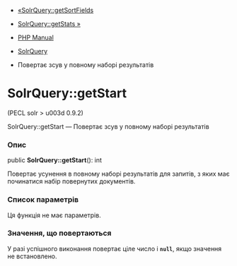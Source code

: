 - [«SolrQuery::getSortFields](solrquery.getsortfields.md)
- [SolrQuery::getStats »](solrquery.getstats.md)

- [PHP Manual](index.md)
- [SolrQuery](class.solrquery.md)
- Повертає зсув у повному наборі результатів

# SolrQuery::getStart

(PECL solr \> u003d 0.9.2)

SolrQuery::getStart — Повертає зсув у повному наборі результатів

### Опис

public **SolrQuery::getStart**(): int

Повертає усунення в повному наборі результатів для запитів, з яких
має починатися набір повернутих документів.

### Список параметрів

Ця функція не має параметрів.

### Значення, що повертаються

У разі успішного виконання повертає ціле число і **`null`**, якщо
значення не встановлено.
